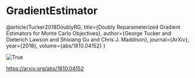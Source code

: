 # GradientEstimator

@article{Tucker2018DoublyRG,
  title={Doubly Reparameterized Gradient Estimators for Monte Carlo Objectives},
  author={George Tucker and Dieterich Lawson and Shixiang Gu and Chris J. Maddison},
  journal={ArXiv},
  year={2018},
  volume={abs/1810.04152}
}

![True](log/toy/true.png?raw=true "True")

https://arxiv.org/abs/1810.04152
